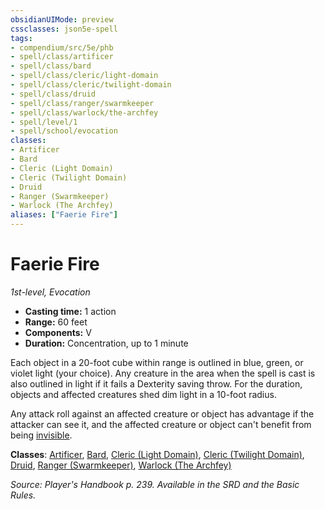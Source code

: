 ```yaml
---
obsidianUIMode: preview
cssclasses: json5e-spell
tags:
- compendium/src/5e/phb
- spell/class/artificer
- spell/class/bard
- spell/class/cleric/light-domain
- spell/class/cleric/twilight-domain
- spell/class/druid
- spell/class/ranger/swarmkeeper
- spell/class/warlock/the-archfey
- spell/level/1
- spell/school/evocation
classes:
- Artificer
- Bard
- Cleric (Light Domain)
- Cleric (Twilight Domain)
- Druid
- Ranger (Swarmkeeper)
- Warlock (The Archfey)
aliases: ["Faerie Fire"]
---
```

# Faerie Fire
*1st-level, Evocation*  

- **Casting time:** 1 action
- **Range:** 60 feet
- **Components:** V
- **Duration:** Concentration, up to 1 minute

Each object in a 20-foot cube within range is outlined in blue, green, or violet light (your choice). Any creature in the area when the spell is cast is also outlined in light if it fails a Dexterity saving throw. For the duration, objects and affected creatures shed dim light in a 10-foot radius.

Any attack roll against an affected creature or object has advantage if the attacker can see it, and the affected creature or object can't benefit from being [invisible](4-Resources/Compendium/rules/conditions.md#invisible).

**Classes**: [Artificer](4-Resources/Compendium/classes/artificer-tce.md), [Bard](4-Resources/Compendium/classes/bard.md), [Cleric (Light Domain)](4-Resources/Compendium/classes/cleric-light-domain.md), [Cleric (Twilight Domain)](4-Resources/Compendium/classes/cleric-twilight-domain-tce.md), [Druid](4-Resources/Compendium/classes/druid.md), [Ranger (Swarmkeeper)](4-Resources/Compendium/classes/ranger-swarmkeeper-tce.md), [Warlock (The Archfey)](4-Resources/Compendium/classes/warlock-the-archfey.md)

*Source: Player's Handbook p. 239. Available in the SRD and the Basic Rules.*